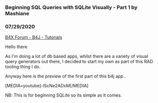 ### Beginning SQL Queries with SQLite Visually - Part 1 by Mashiane
### 07/29/2020
[B4X Forum - B4J - Tutorials](https://www.b4x.com/android/forum/threads/79213/)

Hello there  
  
As I'm doing a lot of db based apps, whilst there are a variety of visual query generators out there, I decided to start my own as part of this RAD tooling thing I do.  
  
Anyway here is the preview of the first part of this b4j app..  
  
[MEDIA=youtube]-lScNe2ADxM[/MEDIA]  
  
NB: This is for beginning SQLite so its simple as it comes.